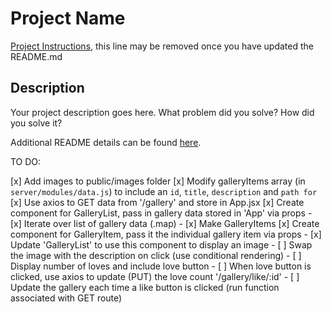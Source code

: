 # Project Name

[Project Instructions](./INSTRUCTIONS.md), this line may be removed once you have updated the README.md

## Description

Your project description goes here. What problem did you solve? How did you solve it?

Additional README details can be found [here](https://github.com/PrimeAcademy/readme-template/blob/master/README.md).



TO DO:

[x] Add images to public/images folder
[x] Modify galleryItems array (in `server/modules/data.js`) to include an `id`, `title`, `description` and `path for`
[x] Use axios to GET data from '/gallery' and store in App.jsx
[x] Create component for GalleryList, pass in gallery data stored in 'App' via props
    - [x] Iterate over list of gallery data (.map)
    - [x] Make GalleryItems 
[x] Create component for GalleryItem, pass it the individual gallery item via props
    - [x] Update 'GalleryList' to use this component to display an image
    - [ ] Swap the image with the description on click (use conditional rendering)
    - [ ] Display number of loves and include love button
    - [ ] When love button is clicked, use axios to update (PUT) the love count '/gallery/like/:id'
    - [ ] Update the gallery each time a like button is clicked (run function associated with GET route)